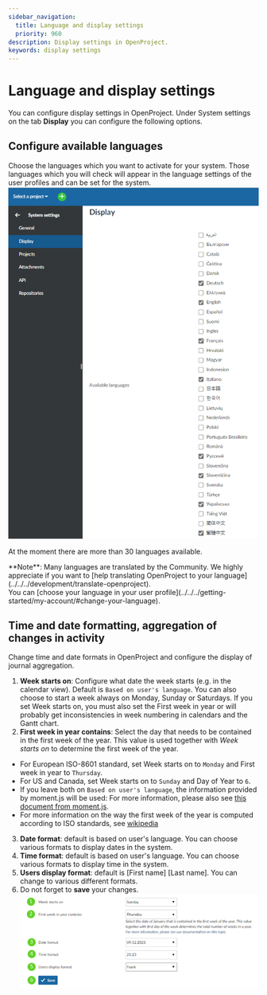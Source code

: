 ```yaml
---
sidebar_navigation:
  title: Language and display settings
  priority: 960
description: Display settings in OpenProject.
keywords: display settings
---
```

# Language and display settings

You can configure display settings in OpenProject. Under System settings on the tab **Display** you can configure the following options.

## Configure available languages

Choose the languages which you want to activate for your system. Those languages which you will check will appear in the language settings of the user profiles and can be set for the system.
![image-20211209162728606](image-20211209162728606.png)

At the moment there are more than 30 languages available.
<div class="alert alert-info" role="alert">
**Note**: Many languages are translated by the Community. We highly appreciate if you want to [help translating OpenProject to your language](../../../development/translate-openproject).
</div>
You can [choose your language in your user profile](../../../getting-started/my-account/#change-your-language).

## Time and date formatting, aggregation of changes in activity

Change time and date formats in OpenProject and configure the display of journal aggregation.

1. **Week starts on**: Configure what date the week starts (e.g. in the calendar view). Default is `Based on user's language`.
    You can also choose to start a week always on Monday, Sunday or Saturdays.
    If you set Week starts on, you must also set the First week in year or will probably get inconsistencies in week numbering in calendars and the Gantt chart.
2. **First week in year contains**: Select the day that needs to be contained in the first week of the year. This value is used together with _Week starts on_ to determine the first week of the year. 
  - For European ISO-8601 standard, set Week starts on to `Monday` and First week in year to `Thursday`.
  - For US and Canada, set Week starts on to `Sunday` and Day of Year to `6`.
  - If you leave both on `Based on user's language`, the information provided by moment.js will be used: For more information, please also see [this document from moment.js](https://momentjscom.readthedocs.io/en/latest/moment/07-customization/16-dow-doy/).
  - For more information on the way the first week of the year is computed according to ISO standards, see [wikipedia](https://en.wikipedia.org/wiki/ISO_week_date#First_week)
3. **Date format**: default is based on user's language. You can choose various formats to display dates in the system.
4. **Time format**: default is based on user's language. You can choose various formats to display time in the system.
5. **Users display format**: default is [First name] [Last name]. You can change to various different formats.
6. Do not forget to **save** your changes.![image-20211209163420270](image-20211209163420270.png)
